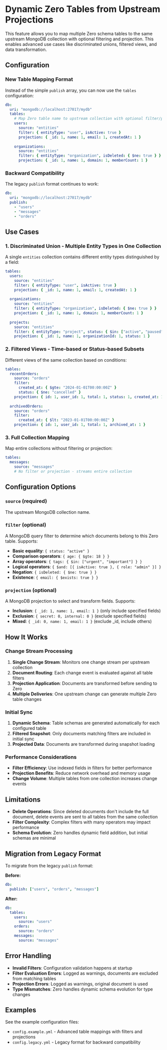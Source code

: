 # Dynamic Zero Tables from Upstream Projections

This feature allows you to map multiple Zero schema tables to the same upstream MongoDB collection with optional filtering and projection. This enables advanced use cases like discriminated unions, filtered views, and data transformation.

## Configuration

### New Table Mapping Format

Instead of the simple `publish` array, you can now use the `tables` configuration:

```yaml
db:
  uri: "mongodb://localhost:27017/mydb"
  tables:
    # Map Zero table name to upstream collection with optional filter/projection
    users:
      source: "entities"
      filter: { entityType: "user", isActive: true }
      projection: { _id: 1, name: 1, email: 1, createdAt: 1 }
    
    organizations:
      source: "entities" 
      filter: { entityType: "organization", isDeleted: { $ne: true } }
      projection: { _id: 1, name: 1, domain: 1, memberCount: 1 }
```

### Backward Compatibility

The legacy `publish` format continues to work:

```yaml
db:
  uri: "mongodb://localhost:27017/mydb"
  publish:
    - "users"
    - "messages" 
    - "orders"
```

## Use Cases

### 1. Discriminated Union - Multiple Entity Types in One Collection

A single `entities` collection contains different entity types distinguished by a field:

```yaml
tables:
  users:
    source: "entities"
    filter: { entityType: "user", isActive: true }
    projection: { _id: 1, name: 1, email: 1, createdAt: 1 }
  
  organizations:
    source: "entities"
    filter: { entityType: "organization", isDeleted: { $ne: true } }
    projection: { _id: 1, name: 1, domain: 1, memberCount: 1 }
  
  projects:
    source: "entities"
    filter: { entityType: "project", status: { $in: ["active", "paused"] } }
    projection: { _id: 1, name: 1, organizationId: 1, status: 1 }
```

### 2. Filtered Views - Time-based or Status-based Subsets

Different views of the same collection based on conditions:

```yaml
tables:
  recentOrders:
    source: "orders"
    filter: 
      created_at: { $gte: "2024-01-01T00:00:00Z" }
      status: { $ne: "cancelled" }
    projection: { id: 1, user_id: 1, total: 1, status: 1, created_at: 1 }
  
  archivedOrders:
    source: "orders"
    filter: 
      created_at: { $lt: "2023-01-01T00:00:00Z" }
    projection: { id: 1, user_id: 1, total: 1, archived_at: 1 }
```

### 3. Full Collection Mapping

Map entire collections without filtering or projection:

```yaml
tables:
  messages:
    source: "messages"
    # No filter or projection - streams entire collection
```

## Configuration Options

### `source` (required)
The upstream MongoDB collection name.

### `filter` (optional)
A MongoDB query filter to determine which documents belong to this Zero table. Supports:

- **Basic equality**: `{ status: "active" }`
- **Comparison operators**: `{ age: { $gte: 18 } }`
- **Array operators**: `{ tags: { $in: ["urgent", "important"] } }`
- **Logical operators**: `{ $and: [{ isActive: true }, { role: "admin" }] }`
- **Negation**: `{ isDeleted: { $ne: true } }`
- **Existence**: `{ email: { $exists: true } }`

### `projection` (optional)
A MongoDB projection to select and transform fields. Supports:

- **Inclusion**: `{ _id: 1, name: 1, email: 1 }` (only include specified fields)
- **Exclusion**: `{ secret: 0, internal: 0 }` (exclude specified fields)
- **Mixed**: `{ _id: 0, name: 1, email: 1 }` (exclude _id, include others)

## How It Works

### Change Stream Processing
1. **Single Change Stream**: Monitors one change stream per upstream collection
2. **Document Routing**: Each change event is evaluated against all table filters
3. **Projection Application**: Documents are transformed before sending to Zero
4. **Multiple Deliveries**: One upstream change can generate multiple Zero table changes

### Initial Sync
1. **Dynamic Schema**: Table schemas are generated automatically for each configured table
2. **Filtered Snapshot**: Only documents matching filters are included in initial sync
3. **Projected Data**: Documents are transformed during snapshot loading

### Performance Considerations
- **Filter Efficiency**: Use indexed fields in filters for better performance
- **Projection Benefits**: Reduce network overhead and memory usage
- **Change Volume**: Multiple tables from one collection increases change events

## Limitations

- **Delete Operations**: Since deleted documents don't include the full document, delete events are sent to all tables from the same collection
- **Filter Complexity**: Complex filters with many operators may impact performance  
- **Schema Evolution**: Zero handles dynamic field addition, but initial schemas are minimal

## Migration from Legacy Format

To migrate from the legacy `publish` format:

**Before:**
```yaml
db:
  publish: ["users", "orders", "messages"]
```

**After:**
```yaml
db:
  tables:
    users:
      source: "users"
    orders:
      source: "orders"  
    messages:
      source: "messages"
```

## Error Handling

- **Invalid Filters**: Configuration validation happens at startup
- **Filter Evaluation Errors**: Logged as warnings, documents are excluded from matching tables
- **Projection Errors**: Logged as warnings, original document is used
- **Type Mismatches**: Zero handles dynamic schema evolution for type changes

## Examples

See the example configuration files:
- `config.example.yml` - Advanced table mappings with filters and projections
- `config.legacy.yml` - Legacy format for backward compatibility